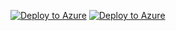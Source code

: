 [![Deploy to Azure](https://azuredeploy.net/deploybutton.png)](https://azuredeploy.net/?repository=https://github.com/chrisscull/azurearmdeployment)
[![Deploy to Azure](https://aka.ms/deploytoazurebutton)](https://portal.azure.com/#create/Microsoft.Template/uri/https%3A%2F%2Fgithub.com%2Fchrisscull%2Fazurearmdeployment%2Fblob%2Fmaster%2Fazuredeploy.json)
